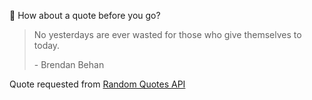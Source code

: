 📣 How about a quote before you go?

> No yesterdays are ever wasted for those who give themselves to today.
>
> <p>- Brendan Behan</p>

Quote requested from [Random Quotes API](https://github.com/lukePeavey/quotable)
